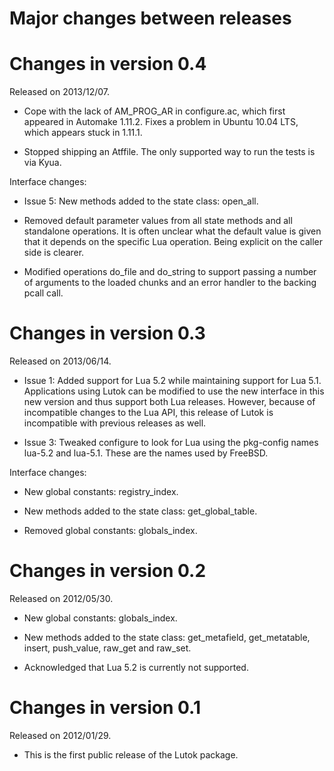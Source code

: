 Major changes between releases
==============================


Changes in version 0.4
======================

Released on 2013/12/07.

* Cope with the lack of AM_PROG_AR in configure.ac, which first
  appeared in Automake 1.11.2.  Fixes a problem in Ubuntu 10.04
  LTS, which appears stuck in 1.11.1.

* Stopped shipping an Atffile.  The only supported way to run the tests
  is via Kyua.

Interface changes:

* Issue 5: New methods added to the state class: open_all.

* Removed default parameter values from all state methods and all
  standalone operations.  It is often unclear what the default value is
  given that it depends on the specific Lua operation.  Being explicit
  on the caller side is clearer.

* Modified operations do_file and do_string to support passing a number
  of arguments to the loaded chunks and an error handler to the backing
  pcall call.


Changes in version 0.3
======================

Released on 2013/06/14.

* Issue 1: Added support for Lua 5.2 while maintaining support for Lua
  5.1.  Applications using Lutok can be modified to use the new
  interface in this new version and thus support both Lua releases.
  However, because of incompatible changes to the Lua API, this release
  of Lutok is incompatible with previous releases as well.

* Issue 3: Tweaked configure to look for Lua using the pkg-config names
  lua-5.2 and lua-5.1.  These are the names used by FreeBSD.

Interface changes:

* New global constants: registry_index.

* New methods added to the state class: get_global_table.

* Removed global constants: globals_index.


Changes in version 0.2
======================

Released on 2012/05/30.

* New global constants: globals_index.

* New methods added to the state class: get_metafield, get_metatable,
  insert, push_value, raw_get and raw_set.

* Acknowledged that Lua 5.2 is currently not supported.


Changes in version 0.1
======================

Released on 2012/01/29.

* This is the first public release of the Lutok package.
